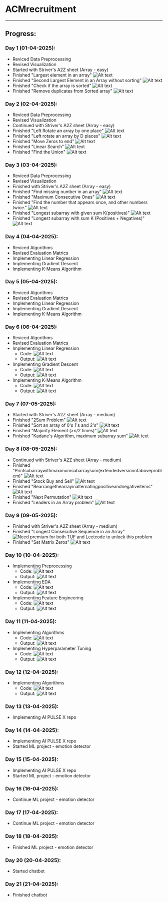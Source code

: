 # ACMrecruitment
***
## Progress:
### Day 1 (01-04-2025):
  - Reviced Data Preprocessing
  - Revised Visualization
  - Started with Striver's A2Z sheet (Array - easy)
  - Finished "Largest element in an array"
    ![Alt text](Screenshots/LargestElementInTheArray.png)
  - Finished "Second Largest Element in an Array without sorting"
    ![Alt text](Screenshots/SecondLargestElementinanArraywithoutsorting.png)
  - Finished "Check if the array is sorted"
    ![Alt text](Screenshots/CheckifanArrayisSorted.png)
  - Finished "Remove duplicates from Sorted array"
    ![Alt text](Screenshots/RemoveduplicatesfromSortedarray.png)
### Day 2 (02-04-2025):
  - Reviced Data Preprocessing
  - Revised Visualization
  - Continued with Striver's A2Z sheet (Array - easy)
  - Finished "Left Rotate an array by one place"
    ![Alt text](Screenshots/LeftRotatetheArraybyOne.png)
  - Finished "Left rotate an array by D places"
    ![Alt text](Screenshots/LeftrotateanarraybyDplaces.png)
  - Finished "Move Zeros to end"
    ![Alt text](Screenshots/MoveallZerostotheendofthearray.png)
  - Finished "Linear Search"
    ![Alt text](Screenshots/LinearSearch.png)
  - Finished "Find the Union"
    ![Alt text](Screenshots/UnionofTwoSortedArrays.png)
### Day 3 (03-04-2025):
  - Reviced Data Preprocessing
  - Revised Visualization
  - Finished with Striver's A2Z sheet (Array - easy)
  - Finished "Find missing number in an array"
    ![Alt text](Screenshots/Findmissingnumberinanarray.png)
  - Finished "Maximum Consecutive Ones"
    ![Alt text](Screenshots/MaximumConsecutiveOnes.png)
  - Finished "Find the number that appears once, and other numbers twice."
    ![Alt text](Screenshots/Findthenumberthatappearsonceandothernumberstwice.png)
  - Finished "Longest subarray with given sum K(positives)"
    ![Alt text](Screenshots/LongestsubarraywithgivensumK(positives).png)
  - Finished "Longest subarray with sum K (Positives + Negatives)"
    ![Alt text](Screenshots/LongestsubarraywithsumK(Positives+Negatives).png)
### Day 4 (04-04-2025):
  - Reviced Algorithms
  - Revised Evaluation Matrics
  - Implementing Linear Regression
  - Implementing Gradient Descent
  - Implementing K-Means Algorithm
### Day 5 (05-04-2025):
  - Reviced Algorithms
  - Revised Evaluation Matrics
  - Implementing Linear Regression
  - Implementing Gradient Descent
  - Implementing K-Means Algorithm
### Day 6 (06-04-2025):
  - Reviced Algorithms
  - Revised Evaluation Matrics
  - Implementing Linear Regression
      - Code: ![Alt text](Screenshots/linear_regression_code.png)
      - Output: ![Alt text](Screenshots/linear_regression_output.png)
  - Implementing Gradient Descent
      - Code: ![Alt text](Screenshots/gradient_descent_code.png)
      - Output: ![Alt text](Screenshots/gradient_descent_output.png)
  - Implementing K-Means Algorithm
      - Code: ![Alt text](Screenshots/kmeans_code.png)
      - Output: ![Alt text](Screenshots/kmeans_output.png)
  ### Day 7 (07-05-2025):
  - Started with Striver's A2Z sheet (Array - medium)
  - Finished "2Sum Problem"
    ![Alt text](Screenshots/2SumProblem.png)
  - Finished "Sort an array of 0's 1's and 2's"
    ![Alt text](Screenshots/Sortanarrayof0s1sand2s.png)
  - Finished "Majority Element (>n/2 times)"
    ![Alt text](Screenshots/MajorityElement(n2times).png)
  - Finished "Kadane's Algorithm, maximum subarray sum"
    ![Alt text](Screenshots/KadanesAlgorithmmaximumsubarraysum.png)
### Day 8 (08-05-2025):
  - Continued with Striver's A2Z sheet (Array - medium)
  - Finished "Printsubarraywithmaximumsubarraysum(extendedversionofaboveproblem)"
    ![Alt text](Screenshots/Printsubarraywithmaximumsubarraysum(extendedversionofaboveproblem).png)
  - Finished "Stock Buy and Sell"
    ![Alt text](Screenshots/StockBuyandSell.png)
  - Finished "Rearrangethearrayinalternatingpositiveandnegativeitems"
    ![Alt text](Screenshots/Rearrangethearrayinalternatingpositiveandnegativeitems.png)
  - Finished "Next Permutation"
    ![Alt text](Screenshots/NextPermutation.png)
  - Finished "Leaders in an Array problem"
    ![Alt text](Screenshots/LeadersinanArrayproblem.png)
### Day 9 (09-05-2025):
  - Finished with Striver's A2Z sheet (Array - medium)
  - Finished "Longest Consecutive Sequence in an Array"
    ![Need premium for both TUF and Leetcode to unlock this problem](Screenshots/"LongestConsecutiveSequenceinanArray.png)
  - Finished "Set Matrix Zeros"
    ![Alt text](Screenshots/SetMatrixZeros.png)
### Day 10 (10-04-2025):
  - Implementing Preprocessing
      - Code: ![Alt text](Screenshots/DataProcessing.png)
      - Output: ![Alt text](Screenshots/DataProcessingOutput.png)
  - Implementing EDA
      - Code: ![Alt text](Screenshots/EDA.png)
      - Output: ![Alt text](Screenshots/EDAOutput.png)
  - Implementing Feature Engineering
      - Code: ![Alt text](Screenshots/FeatureEngineering.png)
      - Output: ![Alt text](Screenshots/FeatureEngineeringOutput.png)
### Day 11 (11-04-2025):
  - Implementing Algorithms
      - Code: ![Alt text](Screenshots/Algorithms.png)
      - Output: ![Alt text](Screenshots/AlgorithmsOutput.png)
  - Implementing Hyperparameter Tuning
      - Code: ![Alt text](Screenshots/HyperparameterTuning.png)
      - Output: ![Alt text](Screenshots/HyperparameterTuningOutput.png)
### Day 12 (12-04-2025):
  - Implementing Algorithms
      - Code: ![Alt text](Screenshots/Algorithms2.png)
      - Output: ![Alt text](Screenshots/Algorithms2Output.png)
### Day 13 (13-04-2025):
  - Implementing AI PULSE X repo
### Day 14 (14-04-2025):
  - Implementing AI PULSE X repo
  - Started ML project - emotion detector
### Day 15 (15-04-2025):
  - Implementing AI PULSE X repo
  - Started ML project - emotion detector
### Day 16 (16-04-2025):
  - Continue ML project - emotion detector
### Day 17 (17-04-2025):
  - Continue ML project - emotion detector
### Day 18 (18-04-2025):
  - Finished ML project - emotion detector
### Day 20 (20-04-2025):
  - Started chatbot
### Day 21 (21-04-2025):
  - Finished chatbot
